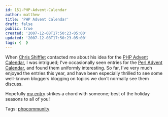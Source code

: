 ```yaml
---
id: 151-PHP-Advent-Calendar
author: matthew
title: 'PHP Advent Calendar'
draft: false
public: true
created: '2007-12-08T17:50:23-05:00'
updated: '2007-12-08T17:50:23-05:00'
tags: {  }
---
```

When [Chris Shifflet](http://shiflett.org/) contacted me about his idea for the
[PHP Advent Calendar](http://shiflett.org/blog/2007/dec), I was intrigued; I've
occasionally seen entries for the [Perl Advent Calendar](http://www.perladvent.org/),
and found them uniformly interesting. So far, I've very much enjoyed the entries
this year, and have been especially thrilled to see some well-known bloggers
blogging on topics we don't normally see them discuss.

Hopefully [my entry](http://shiflett.org/blog/2007/dec/php-advent-calendar-day-8)
strikes a chord with someone; best of the holiday seasons to all of you!

Tags: [phpcommunity](http://technorati.com/tag/phpcommunity)
